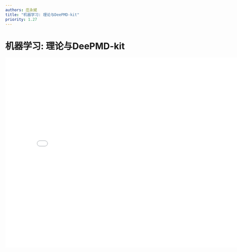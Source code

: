 ```yaml
---
authors: 庄永斌
title: "机器学习: 理论与DeePMD-kit"
priority: 1.27
---
```


# 机器学习: 理论与DeePMD-kit

<iframe src="//player.bilibili.com/player.html?aid=414666336&bvid=BV1CV411m7H7&cid=238148004&page=1" scrolling="no" border="0" frameborder="no" framespacing="0" allowfullscreen="true" height="600" width="800"> </iframe>
